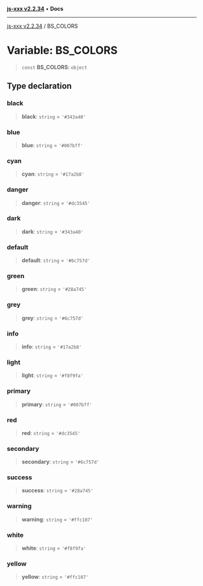 [**js-xxx v2.2.34**](../README.md) • **Docs**

***

[js-xxx v2.2.34](../README.md) / BS\_COLORS

# Variable: BS\_COLORS

> `const` **BS\_COLORS**: `object`

## Type declaration

### black

> **black**: `string` = `'#343a40'`

### blue

> **blue**: `string` = `'#007bff'`

### cyan

> **cyan**: `string` = `'#17a2b8'`

### danger

> **danger**: `string` = `'#dc3545'`

### dark

> **dark**: `string` = `'#343a40'`

### default

> **default**: `string` = `'#6c757d'`

### green

> **green**: `string` = `'#28a745'`

### grey

> **grey**: `string` = `'#6c757d'`

### info

> **info**: `string` = `'#17a2b8'`

### light

> **light**: `string` = `'#f8f9fa'`

### primary

> **primary**: `string` = `'#007bff'`

### red

> **red**: `string` = `'#dc3545'`

### secondary

> **secondary**: `string` = `'#6c757d'`

### success

> **success**: `string` = `'#28a745'`

### warning

> **warning**: `string` = `'#ffc107'`

### white

> **white**: `string` = `'#f8f9fa'`

### yellow

> **yellow**: `string` = `'#ffc107'`
